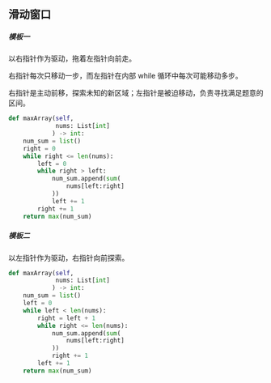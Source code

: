 ## 滑动窗口

##### 模板一

以右指针作为驱动，拖着左指针向前走。

右指针每次只移动一步，而左指针在内部 while 循环中每次可能移动多步。

右指针是主动前移，探索未知的新区域；左指针是被迫移动，负责寻找满足题意的区间。

```python
def maxArray(self, 
             nums: List[int]
            ) -> int:
    num_sum = list()
    right = 0
    while right <= len(nums):
        left = 0
        while right > left:
            num_sum.append(sum(
                nums[left:right]
            ))
            left += 1
        right += 1
    return max(num_sum)
```

##### 模板二

以左指针作为驱动，右指针向前探索。

```python
def maxArray(self, 
             nums: List[int]
            ) -> int:
    num_sum = list()
    left = 0
    while left < len(nums):
        right = left + 1
        while right <= len(nums):
            num_sum.append(sum(
                nums[left:right]
            ))
            right += 1
        left += 1
    return max(num_sum)
```
